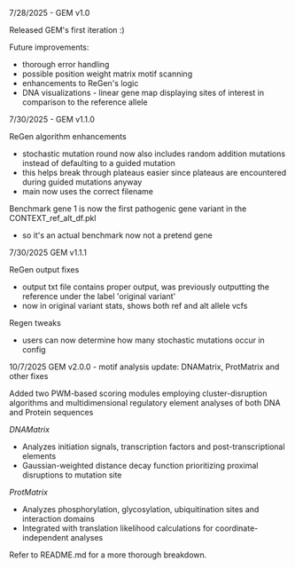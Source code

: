 7/28/2025 - GEM v1.0

Released GEM's first iteration :)

Future improvements:

* thorough error handling
* possible position weight matrix motif scanning
* enhancements to ReGen's logic
* DNA visualizations - linear gene map displaying sites of interest in comparison to the reference allele



7/30/2025 - GEM v1.1.0

ReGen algorithm enhancements

* stochastic mutation round now also includes random addition mutations instead of defaulting to a guided mutation
* this helps break through plateaus easier since plateaus are encountered during guided mutations anyway
* main now uses the correct filename

Benchmark gene 1 is now the first pathogenic gene variant in the CONTEXT\_ref\_alt\_df.pkl

* so it's an actual benchmark now not a pretend gene



7/30/2025 GEM v1.1.1

ReGen output fixes

* output txt file contains proper output, was previously outputting the reference under the label 'original variant'
* now in original variant stats, shows both ref and alt allele vcfs

Regen tweaks

* users can now determine how many stochastic mutations occur in config

10/7/2025 GEM v2.0.0 - motif analysis update: DNAMatrix, ProtMatrix and other fixes


Added two PWM-based scoring modules employing cluster-disruption algorithms and multidimensional regulatory element analyses of both DNA and Protein sequences

*DNAMatrix*
- Analyzes initiation signals, transcription factors and post-transcriptional elements
- Gaussian-weighted distance decay function prioritizing proximal disruptions to mutation site

*ProtMatrix*
- Analyzes phosphorylation, glycosylation, ubiquitination sites and interaction domains
- Integrated with translation likelihood calculations for coordinate-independent analyses

Refer to README.md for a more thorough breakdown.

